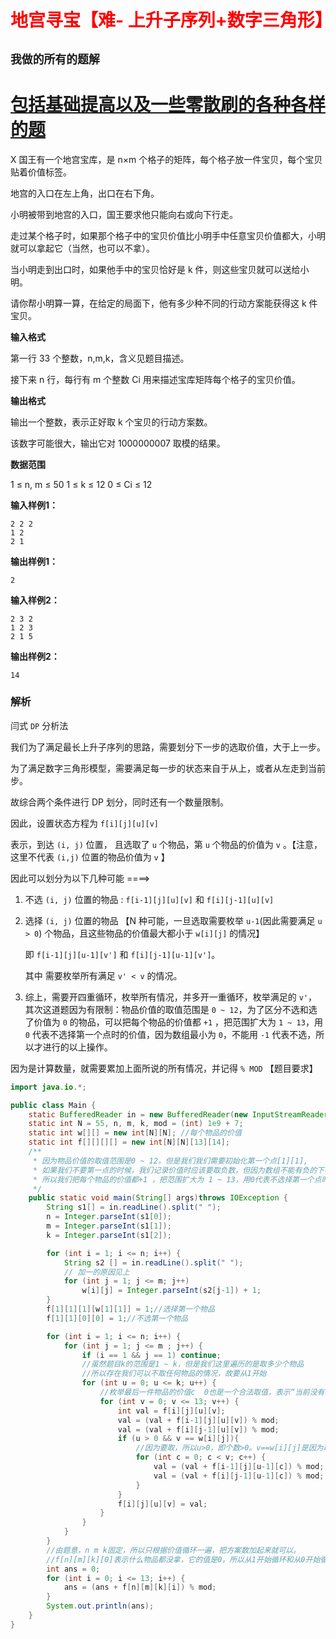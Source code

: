 # <font color='red'>地宫寻宝【难- 上升子序列+数字三角形】</font>

## **`我做的所有的题解`**

# [包括基础提高以及一些零散刷的各种各样的题](https://www.acwing.com/blog/content/33005/) 

X 国王有一个地宫宝库，是 n×m 个格子的矩阵，每个格子放一件宝贝，每个宝贝贴着价值标签。

地宫的入口在左上角，出口在右下角。

小明被带到地宫的入口，国王要求他只能向右或向下行走。

走过某个格子时，如果那个格子中的宝贝价值比小明手中任意宝贝价值都大，小明就可以拿起它（当然，也可以不拿）。

当小明走到出口时，如果他手中的宝贝恰好是 k 件，则这些宝贝就可以送给小明。

请你帮小明算一算，在给定的局面下，他有多少种不同的行动方案能获得这 k 件宝贝。



**输入格式**

第一行 33 个整数，n,m,k，含义见题目描述。

接下来 n 行，每行有 m 个整数 Ci 用来描述宝库矩阵每个格子的宝贝价值。



**输出格式**

输出一个整数，表示正好取 k 个宝贝的行动方案数。

该数字可能很大，输出它对 1000000007 取模的结果。



**数据范围**

1 ≤ n, m ≤ 50
1 ≤ k ≤ 12
0 ≤ Ci ≤ 12



**输入样例1：**

```
2 2 2
1 2
2 1
```

**输出样例1：**

```
2
```

**输入样例2：**

```
2 3 2
1 2 3
2 1 5
```

**输出样例2：**

```
14
```



### 解析

闫式 `DP` 分析法

我们为了满足最长上升子序列的思路，需要划分下一步的选取价值，大于上一步。

为了满足数字三角形模型，需要满足每一步的状态来自于从上，或者从左走到当前步。

故综合两个条件进行 DP 划分，同时还有一个数量限制。

因此，设置状态方程为 `f[i][j][u][v]`

表示，到达 `(i, j)` 位置， 且选取了 `u` 个物品，第 `u` 个物品的价值为 `v` 。【注意，这里不代表 `(i,j)` 位置的物品价值为 `v` 】

因此可以划分为以下几种可能 ====> 



1. 不选 `(i, j)` 位置的物品 : `f[i-1][j][u][v]` 和 `f[i][j-1][u][v]`

2. 选择 `(i, j)` 位置的物品 【N 种可能，一旦选取需要枚举 `u-1`(因此需要满足 `u > 0`) 个物品，且这些物品的价值最大都小于 `w[i][j]` 的情况】

   即  `f[i-1][j][u-1][v']` 和 `f[i][j-1][u-1][v']`。

   其中 需要枚举所有满足 `v' < v` 的情况。

3. 综上，需要开四重循环，枚举所有情况，并多开一重循环，枚举满足的 `v'`，其次这道题因为有限制：物品价值的取值范围是 `0 ~ 12`，为了区分不选和选了价值为 `0` 的物品，可以把每个物品的价值都 `+1` ，把范围扩大为 `1 ~ 13`，用 `0` 代表不选择第一个点时的价值，因为数组最小为 `0`，不能用 `-1` 代表不选，所以才进行的以上操作。



因为是计算数量，就需要累加上面所说的所有情况，并记得 `% MOD` 【题目要求】

```java
import java.io.*;

public class Main {
    static BufferedReader in = new BufferedReader(new InputStreamReader(System.in));
    static int N = 55, n, m, k, mod = (int) 1e9 + 7;
    static int w[][] = new int[N][N]; //每个物品的价值
    static int f[][][][] = new int[N][N][13][14];
    /**
     * 因为物品价值的取值范围是0 ~ 12，但是我们我们需要初始化第一个点[1][1],
     * 如果我们不要第一点的时候，我们记录价值时应该要取负数，但因为数组不能有负的下标，
     * 所以我们把每个物品的价值都+1 ，把范围扩大为 1 ~ 13，用0代表不选择第一个点时的价值。
     */
    public static void main(String[] args)throws IOException {
        String s1[] = in.readLine().split(" ");
        n = Integer.parseInt(s1[0]);
        m = Integer.parseInt(s1[1]);
        k = Integer.parseInt(s1[2]);

        for (int i = 1; i <= n; i++) {
            String s2 [] = in.readLine().split(" ");
            // 加一的原因见上
            for (int j = 1; j <= m; j++)
                w[i][j] = Integer.parseInt(s2[j-1]) + 1;
        }
        f[1][1][1][w[1][1]] = 1;//选择第一个物品
        f[1][1][0][0] = 1;//不选第一个物品

        for (int i = 1; i <= n; i++) {
            for (int j = 1; j <= m ; j++) {
                if (i == 1 && j == 1) continue;
                //虽然题目k的范围是1 ~ k，但是我们这里遍历的是取多少个物品
                //所以存在我们可以不取任何物品的情况，故要从1开始
                for (int u = 0; u <= k; u++) {
                    //枚举最后一件物品的价值c  0也是一个合法取值，表示“当前没有取任何物品”
                    for (int v = 0; v <= 13; v++) {
                        int val = f[i][j][u][v];
                        val = (val + f[i-1][j][u][v]) % mod;
                        val = (val + f[i][j-1][u][v]) % mod;
                        if (u > 0 && v == w[i][j]){
                            //因为要取，所以u>0，即个数>0。v==w[i][j]是因为取完之后是c
                            for (int c = 0; c < v; c++) {
                                val = (val + f[i-1][j][u-1][c]) % mod;
                                val = (val + f[i][j-1][u-1][c]) % mod;
                            }
                        }
                        f[i][j][u][v] = val;
                    }
                }
            }
        }
        //由题意，n m k固定，所以只根据价值循环一遍，把方案数加起来就可以。
        //f[n][m][k][0]表示什么物品都没拿，它的值是0，所以从1开始循环和从0开始循环是不影响结果的。
        int ans = 0;
        for (int i = 0; i <= 13; i++) {
            ans = (ans + f[n][m][k][i]) % mod;
        }
        System.out.println(ans);
    }
}
```


